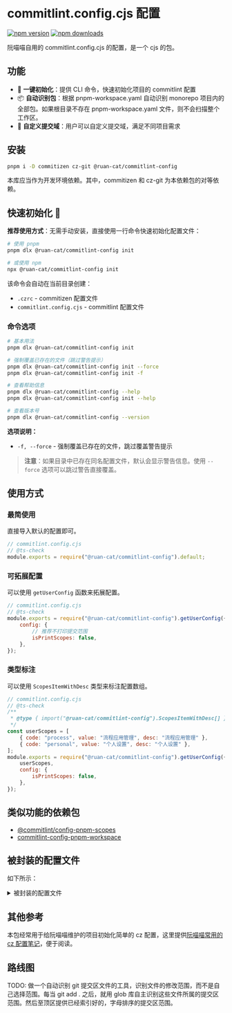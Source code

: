 # commitlint.config.cjs 配置

<!-- automd:badges color="yellow" name="@ruan-cat/commitlint-config" -->

[![npm version](https://img.shields.io/npm/v/@ruan-cat/commitlint-config?color=yellow)](https://npmjs.com/package/@ruan-cat/commitlint-config)
[![npm downloads](https://img.shields.io/npm/dm/@ruan-cat/commitlint-config?color=yellow)](https://npm.chart.dev/@ruan-cat/commitlint-config)

<!-- /automd -->

阮喵喵自用的 commitlint.config.cjs 的配置，是一个 cjs 的包。

## 功能

- 🚀 **一键初始化**：提供 CLI 命令，快速初始化项目的 commitlint 配置
- 📦 **自动识别包**：根据 pnpm-workspace.yaml 自动识别 monorepo 项目内的全部包。如果根目录不存在 pnpm-workspace.yaml 文件，则不会扫描整个工作区。
- 🎯 **自定义提交域**：用户可以自定义提交域，满足不同项目需求

## 安装

```bash
pnpm i -D commitizen cz-git @ruan-cat/commitlint-config
```

本库应当作为开发环境依赖。其中，commitizen 和 cz-git 为本依赖包的对等依赖。

## 快速初始化 🚀

**推荐使用方式**：无需手动安装，直接使用一行命令快速初始化配置文件：

```bash
# 使用 pnpm
pnpm dlx @ruan-cat/commitlint-config init

# 或使用 npm
npx @ruan-cat/commitlint-config init
```

该命令会自动在当前目录创建：

- `.czrc` - commitizen 配置文件
- `commitlint.config.cjs` - commitlint 配置文件

### 命令选项

```bash
# 基本用法
pnpm dlx @ruan-cat/commitlint-config init

# 强制覆盖已存在的文件（跳过警告提示）
pnpm dlx @ruan-cat/commitlint-config init --force
pnpm dlx @ruan-cat/commitlint-config init -f

# 查看帮助信息
pnpm dlx @ruan-cat/commitlint-config --help
pnpm dlx @ruan-cat/commitlint-config init --help

# 查看版本号
pnpm dlx @ruan-cat/commitlint-config --version
```

**选项说明：**
- `-f, --force` - 强制覆盖已存在的文件，跳过覆盖警告提示

> **注意**：如果目录中已存在同名配置文件，默认会显示警告信息。使用 `--force` 选项可以跳过警告直接覆盖。

## 使用方式

### 最简使用

直接导入默认的配置即可。

```js
// commitlint.config.cjs
// @ts-check
module.exports = require("@ruan-cat/commitlint-config").default;
```

### 可拓展配置

可以使用 `getUserConfig` 函数来拓展配置。

<!-- automd:file src="./templates/commitlint.config.cjs" code -->

```cjs [commitlint.config.cjs]
// commitlint.config.cjs
// @ts-check
module.exports = require("@ruan-cat/commitlint-config").getUserConfig({
	config: {
		// 推荐不打印提交范围
		isPrintScopes: false,
	},
});
```

<!-- /automd -->

### 类型标注

可以使用 `ScopesItemWithDesc` 类型来标注配置数组。

```js
// commitlint.config.cjs
// @ts-check
/**
 * @type { import("@ruan-cat/commitlint-config").ScopesItemWithDesc[] }
 */
const userScopes = [
	{ code: "process", value: "流程应用管理", desc: "流程应用管理" },
	{ code: "personal", value: "个人设置", desc: "个人设置" },
];
module.exports = require("@ruan-cat/commitlint-config").getUserConfig({
	userScopes,
	config: {
		isPrintScopes: false,
	},
});
```

## 类似功能的依赖包

- [@commitlint/config-pnpm-scopes](https://npm.im/@commitlint/config-pnpm-scopes)
- [commitlint-config-pnpm-workspace](https://npm.im/commitlint-config-pnpm-workspace)

## 被封装的配置文件

如下所示：

<details>

<summary>
被封装的配置文件
</summary>

<!-- prettier-ignore-start -->
<!-- automd:file src="./src/config.ts" code -->

```ts [config.ts]
import { type UserConfig } from "cz-git";
import { convertCommitTypesToCzGitFormat } from "./utils.ts";

/**
 * @description
 * 这个配置文件不能使用ts格式 ts不被支持
 *
 * 该配置没有 scopes 范围
 *
 * @see https://cz-git.qbb.sh/zh/config/#中英文对照模板
 * @see https://cz-git.qbb.sh/zh/recipes/#
 */
export const config: UserConfig = {
	rules: {
		// @see: https://commitlint.js.org/#/reference-rules
	},
	prompt: {
		alias: { fd: "docs: fix typos" },

		messages: {
			type: "选择你要提交的类型 :",
			scope: "选择一个提交范围（可选）:",
			customScope: "请输入自定义的提交范围 :",
			subject: "填写简短精炼的变更描述 :\n",
			body: '填写更加详细的变更描述（可选）。使用 "|" 换行 :\n',
			breaking: '列举非兼容性重大的变更（可选）。使用 "|" 换行 :\n',
			footerPrefixesSelect: "选择关联issue前缀（可选）:",
			customFooterPrefix: "输入自定义issue前缀 :",
			footer: "列举关联issue (可选) 例如: #31, #I3244 :\n",
			confirmCommit: "是否提交或修改commit ?",
		},

		/**
		 * 基于monorepo内项目，决定提交范围域
		 *
		 * 该配置可以用 getUserConfig 函数设置
		 */
		// scopes,

		// https://cz-git.qbb.sh/zh/recipes/#多选模式
		enableMultipleScopes: true,
		scopeEnumSeparator: ",",

		allowCustomScopes: true,
		allowEmptyScopes: true,
		customScopesAlign: "bottom",
		customScopesAlias: "custom",
		emptyScopesAlias: "empty",

		types: convertCommitTypesToCzGitFormat(),
		useEmoji: true,
		emojiAlign: "center",
		useAI: false,
		aiNumber: 1,
		themeColorCode: "",

		upperCaseSubject: false,
		/** 允许使用破坏性变更的标记 */
		markBreakingChangeMode: true,
		allowBreakingChanges: ["feat", "fix"],
		breaklineNumber: 100,
		breaklineChar: "|",
		skipQuestions: [],
		issuePrefixes: [
			// 如果使用 gitee 作为开发管理
			{ value: "link", name: "link:     链接 ISSUES 进行中" },
			{ value: "closed", name: "closed:   标记 ISSUES 已完成" },
		],
		customIssuePrefixAlign: "top",
		emptyIssuePrefixAlias: "skip",
		customIssuePrefixAlias: "custom",
		allowCustomIssuePrefix: true,
		allowEmptyIssuePrefix: true,
		confirmColorize: true,
		scopeOverrides: undefined,
		defaultBody: "",
		defaultIssues: "",
		defaultScope: "",
		defaultSubject: "",
	},
};
```

<!-- /automd -->
<!-- prettier-ignore-end -->

## 提交类型 commit-types.ts

<!-- automd:file src="./src/commit-types.ts" code -->

```ts [commit-types.ts]
import { CommitType } from "./type.ts";

export const commitTypes: CommitType[] = [
	{
		emoji: "✨",
		type: "feat",
		description: "新增功能 | A new feature",
	},
	{
		emoji: "🐞",
		type: "fix",
		description: "修复缺陷 | A bug fix",
	},
	{
		emoji: "📃",
		type: "docs",
		description: "文档更新 | Documentation only changes",
	},
	{
		emoji: "📦",
		type: "deps",
		description: "依赖更新",
	},
	{
		emoji: "🧪",
		type: "test",
		description: "测试相关 | Adding missing tests or correcting existing tests",
	},
	{
		emoji: "🔧",
		type: "build",
		description: "构建相关 | Changes that affect the build system or external dependencies",
	},
	{
		emoji: "🐎",
		type: "ci",
		description: "持续集成 | Changes to our CI configuration files and scripts",
	},
	{
		emoji: "📢",
		type: "publish",
		description: "发包 | 依赖包发布版本。",
	},
	{
		emoji: "🦄",
		type: "refactor",
		description: "代码重构 | A code change that neither fixes a bug nor adds a feature",
	},
	{
		emoji: "🎈",
		type: "perf",
		description: "性能提升 | A code change that improves performance",
	},
	{
		emoji: "🎉",
		type: "init",
		description: "初始化 | 项目初始化。",
	},
	{
		emoji: "⚙️",
		type: "config",
		description: "更新配置 | 配置更新。通用性的配置更新。",
	},
	{
		emoji: "🐳",
		type: "chore",
		description: "其他修改 | Other changes that do not modify src or test files",
	},
	{
		emoji: "↩",
		type: "revert",
		description: "回退代码 | Revert to a commit",
	},
	{
		emoji: "🗑",
		type: "del",
		description: "删除垃圾 | 删除无意义的东西，注释，文件，代码段等。",
	},
	{
		emoji: "🌐",
		type: "i18n",
		description: "国际化 | 专门设置国际化的翻译文本。",
	},
	{
		emoji: "🌈",
		type: "style",
		description: "代码格式 | Changes that do not affect the meaning of the code",
	},
	{
		emoji: "🤔",
		type: "save-file",
		description:
			"保存文件 | 文件保存类型。仅仅是为了保存文件。有时候会需要紧急提交，并快速切换分支。此时就需要提交代码。并保存文件。",
	},
	// 暂不需要该提交类型。
	// {
	// 	emoji: "✋",
	// 	type: "main-pull-update",
	// 	description: "主分支拉取更新 | 主分支拉取更新。",
	// },
	// {
	// 	emoji: "⏩",
	// 	type: "mark-progress",
	// 	description: "标记进度 | 标记进度。",
	// },
];
```

<!-- /automd -->

## 常用提交范围 common-scopes.ts

<!-- automd:file src="./src/common-scopes.ts" code -->

```ts [common-scopes.ts]
/**
 * 用户自己额外配置的范围项 拆分出表述文本的配置项
 * @description
 */
export type ScopesItemWithDesc = {
	/** 输入时的提示词 */
	code: string;

	/** 最终显示在 git commit 的文本 */
	value: string;

	/** 表述文本 */
	desc: string;
};

/**
 * 常用的范围配置
 * @description
 * 该配置是为了提供更多的范围配置，以便于更好的管理提交范围。
 *
 * 这里罗列一些高频更改配置的文件，并定位为专门的提交范围。
 *
 * 这些配置范围，大多数是从具体项目中 不断提炼出来的常用范围
 */
export const commonScopes: ScopesItemWithDesc[] = [
	{
		code: "config",
		value: "config",
		desc: "各种配置文件",
	},
	{
		code: "turbo",
		value: "turbo",
		desc: "任务调度器",
	},
	{
		code: "root",
		value: "root",
		desc: "根目录",
	},
	{
		code: "package.json",
		value: "package.json",
		desc: "包配置",
	},
	{
		code: "vite.config.js/ts",
		value: "vite",
		desc: "vite打包工具配置",
	},
	{
		code: "vitepress",
		value: "文档配置",
		desc: "vitepress文档工具配置",
	},
	{
		code: "commitlint.config.cjs",
		value: "commitlint",
		desc: "cz配置，即git提交工具的配置",
	},
	{
		code: "tsconfig",
		value: "tsc",
		desc: "typescript项目配置",
	},
	{
		code: "router",
		value: "router",
		desc: "路由配置",
	},
	{
		code: "vscode/settings.json",
		value: "vsc",
		desc: "vscode配置",
	},
	{
		code: "i18n",
		value: "i18n",
		desc: "国际化",
	},
	{
		code: "prompt",
		value: "prompt",
		desc: "提示词。特指和AI协作使用的提示词文件。",
	},
	{
		code: "api",
		value: "api",
		desc: "API接口",
	},
	{
		code: "claude",
		value: "claude",
		desc: "claude code的配置。特指在claude code生成或使用的文件。包括配置、提示词、代理、记忆文件等。",
	},
];
```

<!-- /automd -->

</details>

## 其他参考

本包经常用于给阮喵喵维护的项目初始化简单的 cz 配置，这里提供[阮喵喵常用的 cz 配置笔记](https://notes.ruan-cat.com/cz)，便于阅读。

## 路线图

TODO: 做一个自动识别 git 提交区文件的工具，识别文件的修改范围，而不是自己选择范围。每当 git add . 之后，就用 glob 库自主识别这些文件所属的提交区范围。然后至顶区提供已经索引好的，字母排序的提交区范围。

